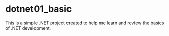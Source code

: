 # dotnet01_basic
This is a simple .NET project created to help me learn and review the basics of .NET development. 
